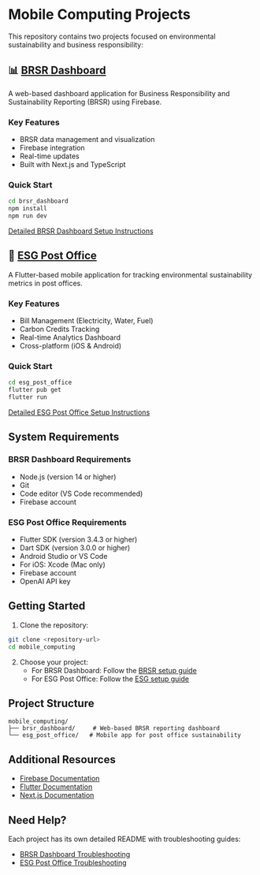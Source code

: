 # Mobile Computing Projects

This repository contains two projects focused on environmental sustainability and business responsibility:

## 📊 [BRSR Dashboard](./brsr_dashboard)

A web-based dashboard application for Business Responsibility and Sustainability Reporting (BRSR) using Firebase.

### Key Features
- BRSR data management and visualization
- Firebase integration
- Real-time updates
- Built with Next.js and TypeScript

### Quick Start
```bash
cd brsr_dashboard
npm install
npm run dev
```
[Detailed BRSR Dashboard Setup Instructions](./brsr_dashboard/README.md)

## 🌱 [ESG Post Office](./esg_post_office)

A Flutter-based mobile application for tracking environmental sustainability metrics in post offices.

### Key Features
- Bill Management (Electricity, Water, Fuel)
- Carbon Credits Tracking
- Real-time Analytics Dashboard
- Cross-platform (iOS & Android)

### Quick Start
```bash
cd esg_post_office
flutter pub get
flutter run
```
[Detailed ESG Post Office Setup Instructions](./esg_post_office/README.md)

## System Requirements

### BRSR Dashboard Requirements
- Node.js (version 14 or higher)
- Git
- Code editor (VS Code recommended)
- Firebase account

### ESG Post Office Requirements
- Flutter SDK (version 3.4.3 or higher)
- Dart SDK (version 3.0.0 or higher)
- Android Studio or VS Code
- For iOS: Xcode (Mac only)
- Firebase account
- OpenAI API key

## Getting Started

1. Clone the repository:
```bash
git clone <repository-url>
cd mobile_computing
```

2. Choose your project:
   - For BRSR Dashboard: Follow the [BRSR setup guide](./brsr_dashboard/README.md)
   - For ESG Post Office: Follow the [ESG setup guide](./esg_post_office/README.md)

## Project Structure
```
mobile_computing/
├── brsr_dashboard/     # Web-based BRSR reporting dashboard
└── esg_post_office/   # Mobile app for post office sustainability
```

## Additional Resources

- [Firebase Documentation](https://firebase.google.com/docs)
- [Flutter Documentation](https://flutter.dev/docs)
- [Next.js Documentation](https://nextjs.org/docs)

## Need Help?

Each project has its own detailed README with troubleshooting guides:
- [BRSR Dashboard Troubleshooting](./brsr_dashboard/README.md#troubleshooting-common-issues)
- [ESG Post Office Troubleshooting](./esg_post_office/README.md#-troubleshooting-common-issues) 